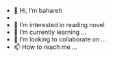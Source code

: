 - 👋 Hi, I’m bahareh
- 
- 👀 I’m interested in reading novel
- 🌱 I’m currently learning ...
- 💞️ I’m looking to collaborate on ...
- 📫 How to reach me ...

<!---
BohiBehi/BohiBehi is a ✨ special ✨ repository because its `README.md` (this file) appears on your GitHub profile.
You can click the Preview link to take a look at your changes.
--->
